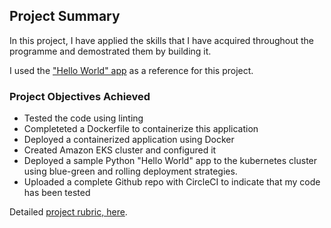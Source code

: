 ## Project Summary

In this project, I have applied the skills that I have acquired throughout the programme and demostrated them by building it. 

I used the ["Hello World" app](https://github.com/shubhks21/project-ml-microservice-kubernetes/tree/feature/circleci/Lesson-3-Containerization/python-helloworld) as a reference for this project.

### Project Objectives Achieved

* Tested the code using linting
* Completeted a Dockerfile to containerize this application
* Deployed a containerized application using Docker
* Created Amazon EKS cluster and configured it
* Deployed a sample Python "Hello World" app to the kubernetes cluster using blue-green and rolling deployment strategies.
* Uploaded a complete Github repo with CircleCI to indicate that my code has been tested

Detailed [project rubric, here](https://review.udacity.com/#!/rubrics/5068/view).